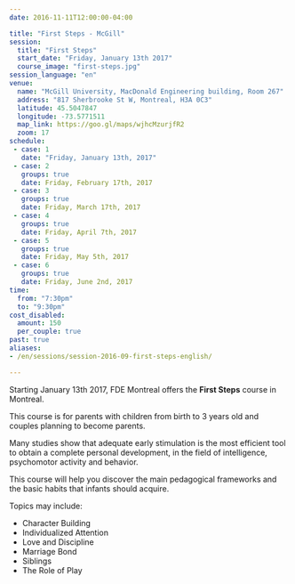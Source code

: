 ```yaml
---
date: 2016-11-11T12:00:00-04:00

title: "First Steps - McGill"
session:
  title: "First Steps"
  start_date: "Friday, January 13th 2017"
  course_image: "first-steps.jpg"
session_language: "en"
venue:
  name: "McGill University, MacDonald Engineering building, Room 267"
  address: "817	Sherbrooke St W, Montreal, H3A 0C3"
  latitude: 45.5047847
  longitude: -73.5771511
  map_link: https://goo.gl/maps/wjhcMzurjfR2
  zoom: 17
schedule:
 - case: 1
   date: "Friday, January 13th, 2017"
 - case: 2
   groups: true
   date: Friday, February 17th, 2017
 - case: 3
   groups: true
   date: Friday, March 17th, 2017
 - case: 4
   groups: true
   date: Friday, April 7th, 2017
 - case: 5
   groups: true
   date: Friday, May 5th, 2017
 - case: 6
   groups: true
   date: Friday, June 2nd, 2017
time:
  from: "7:30pm"
  to: "9:30pm"
cost_disabled:
  amount: 150
  per_couple: true
past: true
aliases:
- /en/sessions/session-2016-09-first-steps-english/

---
```


Starting January 13th 2017, FDE Montreal offers the **First Steps** course in Montreal.

This course is for parents with children from birth to 3 years old and couples planning to become parents.

Many studies show that adequate early stimulation is the most efficient tool to obtain a complete personal development, in the field of intelligence, psychomotor activity and behavior.

This course will help you discover the main pedagogical frameworks and the basic habits that infants should acquire.

Topics may include:

* Character Building
* Individualized Attention
* Love and Discipline
* Marriage Bond
* Siblings
* The Role of Play

<!--more-->
